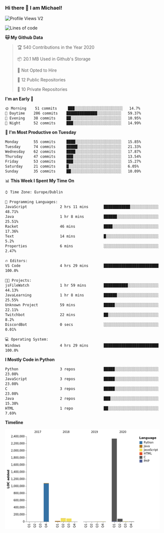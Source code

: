 ### Hi there 👋 I am Michael!

![Profile Views V2](https://komarev.com/ghpvc/?username=AppDevMichael)

<!--START_SECTION:waka-->
![Lines of code](https://img.shields.io/badge/From%20Hello%20World%20I%27ve%20Written-10.3%20million%20lines%20of%20code-blue)

**🐱 My Github Data** 

> 🏆 540 Contributions in the Year 2020
 > 
> 📦 20.1 MB Used in Github's Storage 
 > 
> 🚫 Not Opted to Hire
 > 
> 📜 12 Public Repositories
 > 
> 🔑 10 Private Repositories 

**I'm an Early 🐤** 

```text
🌞 Morning    51 commits     ███░░░░░░░░░░░░░░░░░░░░░░   14.7% 
🌆 Daytime    206 commits    ██████████████░░░░░░░░░░░   59.37% 
🌃 Evening    38 commits     ██░░░░░░░░░░░░░░░░░░░░░░░   10.95% 
🌙 Night      52 commits     ███░░░░░░░░░░░░░░░░░░░░░░   14.99%

```
📅 **I'm Most Productive on Tuesday** 

```text
Monday       55 commits     ████░░░░░░░░░░░░░░░░░░░░░   15.85% 
Tuesday      74 commits     █████░░░░░░░░░░░░░░░░░░░░   21.33% 
Wednesday    62 commits     ████░░░░░░░░░░░░░░░░░░░░░   17.87% 
Thursday     47 commits     ███░░░░░░░░░░░░░░░░░░░░░░   13.54% 
Friday       53 commits     ███░░░░░░░░░░░░░░░░░░░░░░   15.27% 
Saturday     21 commits     █░░░░░░░░░░░░░░░░░░░░░░░░   6.05% 
Sunday       35 commits     ██░░░░░░░░░░░░░░░░░░░░░░░   10.09%

```


📊 **This Week I Spent My Time On** 

```text
⌚︎ Time Zone: Europe/Dublin

💬 Programming Languages: 
JavaScript               2 hrs 11 mins       ████████████░░░░░░░░░░░░░   48.71% 
Java                     1 hr 8 mins         ██████░░░░░░░░░░░░░░░░░░░   25.51% 
Racket                   46 mins             ████░░░░░░░░░░░░░░░░░░░░░   17.36% 
Text                     14 mins             █░░░░░░░░░░░░░░░░░░░░░░░░   5.2% 
Properties               6 mins              ░░░░░░░░░░░░░░░░░░░░░░░░░   2.47%

🔥 Editors: 
VS Code                  4 hrs 29 mins       █████████████████████████   100.0%

🐱‍💻 Projects: 
jsFileWatch              1 hr 59 mins        ███████████░░░░░░░░░░░░░░   44.13% 
JavaLearning             1 hr 8 mins         ██████░░░░░░░░░░░░░░░░░░░   25.55% 
Unknown Project          59 mins             █████░░░░░░░░░░░░░░░░░░░░   22.11% 
Twitchbot                22 mins             ██░░░░░░░░░░░░░░░░░░░░░░░   8.2% 
DiscordBot               0 secs              ░░░░░░░░░░░░░░░░░░░░░░░░░   0.01%

💻 Operating System: 
Windows                  4 hrs 29 mins       █████████████████████████   100.0%

```

**I Mostly Code in Python** 

```text
Python                   3 repos             █████░░░░░░░░░░░░░░░░░░░░   23.08% 
JavaScript               3 repos             █████░░░░░░░░░░░░░░░░░░░░   23.08% 
C                        3 repos             █████░░░░░░░░░░░░░░░░░░░░   23.08% 
Java                     2 repos             ███░░░░░░░░░░░░░░░░░░░░░░   15.38% 
HTML                     1 repo              ██░░░░░░░░░░░░░░░░░░░░░░░   7.69%

```


**Timeline**

![Chart not found](https://github.com/AppDevMichael/AppDevMichael/blob/master/charts/bar_graph.png) 


<!--END_SECTION:waka-->

